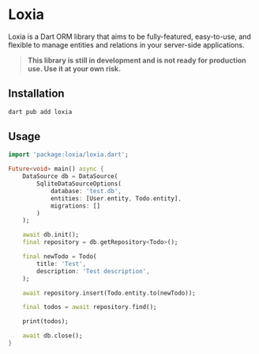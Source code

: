 # Loxia

Loxia is a Dart ORM library that aims to be fully-featured, easy-to-use, and flexible to manage entities and relations in your server-side applications.

> **This library is still in development and is not ready for production use. Use it at your own risk.**

## Installation

```bash
dart pub add loxia
```

## Usage

```dart
import 'package:loxia/loxia.dart';

Future<void> main() async {
  	DataSource db = DataSource(
		SqliteDataSourceOptions(
			database: 'test.db',
			entities: [User.entity, Todo.entity],
			migrations: []
		)
	);

	await db.init();
	final repository = db.getRepository<Todo>();

	final newTodo = Todo(
		title: 'Test',
		description: 'Test description',
	);

	await repository.insert(Todo.entity.to(newTodo));

	final todos = await repository.find();

	print(todos);

	await db.close();
}
```